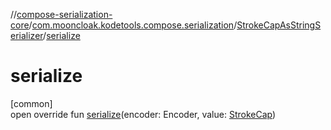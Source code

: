 //[compose-serialization-core](../../../index.md)/[com.mooncloak.kodetools.compose.serialization](../index.md)/[StrokeCapAsStringSerializer](index.md)/[serialize](serialize.md)

# serialize

[common]\
open override fun [serialize](serialize.md)(encoder: Encoder, value: [StrokeCap](https://developer.android.com/reference/kotlin/androidx/compose/ui/graphics/StrokeCap.html))
